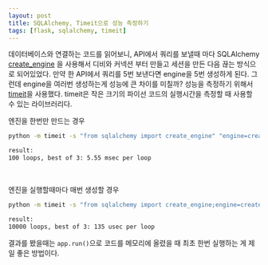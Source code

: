 ```yaml
---
layout: post
title: SQLAlchemy, Timeit으로 성능 측정하기
tags: [flask, sqlalchemy, timeit]
---
```

데이터베이스와 연결하는 코드를 읽어보니, API에서 쿼리를 보낼때 마다 SQLAlchemy [create_engine](https://docs.sqlalchemy.org/en/13/core/engines.html) 을 사용해서 디비와 커넥션 부터 만들고 세션을 만든 다음 끊는 방식으로 되어있었다.
만약 한 API에서 쿼리를 5번 보낸다면 engine을 5번 생성하게 된다. 그런데 engine을 여러번 생성하는게 성능에 큰 차이를 미칠까?
성능을 측정하기 위해서 [timeit](https://docs.python.org/3/library/timeit.html)을 사용했다. timeit은 작은 크기의 파이선 코드의 실행시간을 측정할 때 사용할 수 있는 라이브러리다.


엔진을 한번만 만드는 경우

```bash
python -m timeit -s "from sqlalchemy import create_engine" "engine=create_engine('mysql://root:@localhost:3306/quicket');engine.execute('SELECT 1')"
```

```bash
result:
100 loops, best of 3: 5.55 msec per loop
```
‌

엔진을 실행할때마다 매번 생성할 경우

```bash
python -m timeit -s "from sqlalchemy import create_engine;engine=create_engine('mysql://root@localhost:3306/quicket')" "engine.execute('SELECT 1')"
```
```bash
result:
10000 loops, best of 3: 135 usec per loop
```
    
결과를 봤을때는 `app.run()`으로 코드를 메모리에 올렸을 때 최초 한번 실행하는 게 제일 좋은 방법이다.

